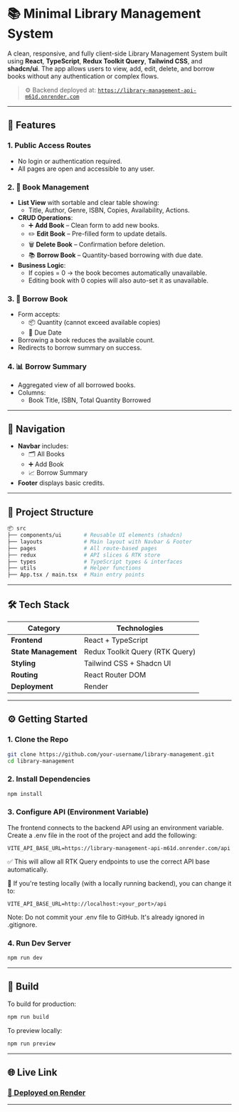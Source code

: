 
# 📚 Minimal Library Management System

A clean, responsive, and fully client-side Library Management System built using **React**, **TypeScript**, **Redux Toolkit Query**, **Tailwind CSS**, and **shadcn/ui**. The app allows users to view, add, edit, delete, and borrow books without any authentication or complex flows.

> ⚙️ Backend deployed at: [`https://library-management-api-m61d.onrender.com`](https://library-management-api-m61d.onrender.com)

---

## 🚀 Features

### 1. Public Access Routes

- No login or authentication required.
- All pages are open and accessible to any user.

### 2. 📘 Book Management

- **List View** with sortable and clear table showing:
  - Title, Author, Genre, ISBN, Copies, Availability, Actions.
- **CRUD Operations**:
  - ➕ **Add Book** – Clean form to add new books.
  - ✏️ **Edit Book** – Pre-filled form to update details.
  - 🗑️ **Delete Book** – Confirmation before deletion.
  - 📚 **Borrow Book** – Quantity-based borrowing with due date.
- **Business Logic**:
  - If copies = 0 → the book becomes automatically unavailable.
  - Editing book with 0 copies will also auto-set it as unavailable.

### 3. 🔄 Borrow Book

- Form accepts:
  - 📦 Quantity (cannot exceed available copies)
  - 📅 Due Date
- Borrowing a book reduces the available count.
- Redirects to borrow summary on success.

### 4. 📊 Borrow Summary

- Aggregated view of all borrowed books.
- Columns:
  - Book Title, ISBN, Total Quantity Borrowed

---

## 🧭 Navigation

- **Navbar** includes:
  - 🗂️ All Books
  - ➕ Add Book
  - 📈 Borrow Summary
- **Footer** displays basic credits.

---

## 📁 Project Structure

```bash
📦 src
├── components/ui       # Reusable UI elements (shadcn)
├── layouts             # Main layout with Navbar & Footer
├── pages               # All route-based pages
├── redux               # API slices & RTK store
├── types               # TypeScript types & interfaces
├── utils               # Helper functions
├── App.tsx / main.tsx  # Main entry points
```

---

## 🛠️ Tech Stack

| Category           | Technologies                             |
|--------------------|-------------------------------------------|
| **Frontend**       | React + TypeScript                        |
| **State Management** | Redux Toolkit Query (RTK Query)          |
| **Styling**        | Tailwind CSS + Shadcn UI                  |
| **Routing**        | React Router DOM                          |
| **Deployment**     | Render                                    |

---

## ⚙️ Getting Started

### 1. Clone the Repo

```bash
git clone https://github.com/your-username/library-management.git
cd library-management
```

### 2. Install Dependencies

```bash
npm install
```

### 3. Configure API (Environment Variable)

The frontend connects to the backend API using an environment variable.
Create a .env file in the root of the project and add the following:
```env
VITE_API_BASE_URL=https://library-management-api-m61d.onrender.com/api
```
✅ This will allow all RTK Query endpoints to use the correct API base automatically.

🔁 If you're testing locally (with a locally running backend), you can change it to:

```env
VITE_API_BASE_URL=http://localhost:<your_port>/api
```

Note:
Do not commit your .env file to GitHub. It's already ignored in .gitignore.

### 4. Run Dev Server

```bash
npm run dev
```

---

## 🧱 Build 

To build for production:

```bash
npm run build
```

To preview locally:

```bash
npm run preview
```

---

## 🌐 Live Link

### [🚀 Deployed on Render](https://library-management-ui-3cts.onrender.com/)

---










